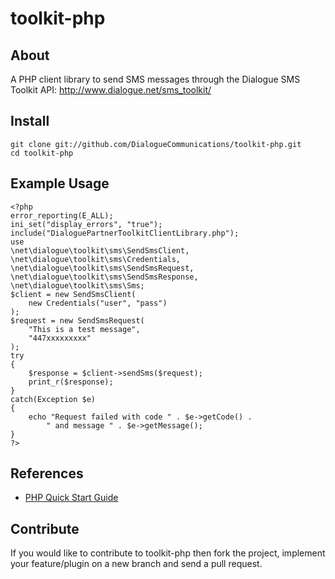 # toolkit-php

## About

A PHP client library to send SMS messages through the Dialogue SMS Toolkit API: http://www.dialogue.net/sms_toolkit/

## Install

    git clone git://github.com/DialogueCommunications/toolkit-php.git
    cd toolkit-php

## Example Usage

    <?php 
    error_reporting(E_ALL); 
    ini_set("display_errors", "true"); 
    include("DialoguePartnerToolkitClientLibrary.php"); 
    use 
    \net\dialogue\toolkit\sms\SendSmsClient, 
    \net\dialogue\toolkit\sms\Credentials, 
    \net\dialogue\toolkit\sms\SendSmsRequest, 
    \net\dialogue\toolkit\sms\SendSmsResponse, 
    \net\dialogue\toolkit\sms\Sms; 
    $client = new SendSmsClient( 
        new Credentials("user", "pass") 
    ); 
    $request = new SendSmsRequest( 
        "This is a test message", 
        "447xxxxxxxxx" 
    ); 
    try 
    { 
        $response = $client->sendSms($request); 
        print_r($response); 
    } 
    catch(Exception $e) 
    { 
        echo "Request failed with code " . $e->getCode() .  
            " and message " . $e->getMessage(); 
    }  
    ?>

## References

* [PHP Quick Start Guide][quick_start_guide]

 [quick_start_guide]: http://www.dialogue.net/sms_toolkit/documents/Dialogue_Partner_Toolkit_Quick_Start_Guide_PHP.pdf

## Contribute

If you would like to contribute to toolkit-php then fork the project, implement your feature/plugin on a new branch and send a pull request.
